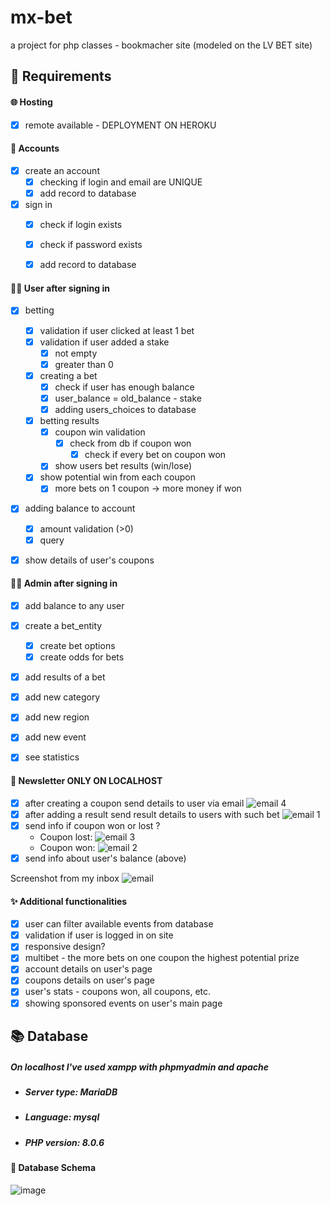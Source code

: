 # mx-bet
a project for php classes - bookmacher site (modeled on the LV BET site)

## 🎈 Requirements

#### 🌐 Hosting
- [x] remote available - DEPLOYMENT ON HEROKU

#### 💼 Accounts
- [x] create an account
  - [x] checking if login and email are UNIQUE
  - [x] add record to database
- [x] sign in
  - [x] check if login exists
  - [x] check if password exists
  - [x] add record to database


#### 🙋‍♂️ User after signing in
- [x] betting
  - [x] validation if user clicked at least 1 bet
  - [x] validation if user added a stake
    - [x] not empty
    - [x] greater than 0
  - [x] creating a bet
    - [x] check if user has enough balance
    - [x] user_balance = old_balance - stake
    - [x] adding users_choices to database
  - [x] betting results
    - [x] coupon win validation
      - [x] check from db if coupon won
        - [x] check if every bet on coupon won
    - [x] show users bet results (win/lose)
  - [x] show potential win from each coupon
    - [x] more bets on 1 coupon -> more money if won
- [x] adding balance to account
  - [x] amount validation (>0)
  - [x] query
- [x] show details of user's coupons 


#### 👮‍♂️ Admin after signing in
- [x] add balance to any user
- [x] create a bet_entity
  - [x] create bet options
  - [x] create odds for bets
- [x] add results of a bet
- [x] add new category
- [x] add new region
- [x] add new event
- [x] see statistics


#### 📝 Newsletter ONLY ON LOCALHOST
- [x] after creating a coupon send details to user via email
  ![email 4](https://user-images.githubusercontent.com/76202102/122684699-3de5b380-d207-11eb-9d22-57076ec9ea7a.PNG)
- [x] after adding a result send result details to users with such bet
  ![email 1](https://user-images.githubusercontent.com/76202102/122684659-f3643700-d206-11eb-960d-800addcdcd04.PNG) 
- [x] send info if coupon won or lost ?
  -  Coupon lost:
     ![email 3](https://user-images.githubusercontent.com/76202102/122684697-3c1bf000-d207-11eb-9e3e-1792adbf2b40.PNG)
  - Coupon won:
    ![email 2](https://user-images.githubusercontent.com/76202102/122684671-0bd45180-d207-11eb-9b3b-91677566d10f.PNG)
- [x] send info about user's balance (above)

Screenshot from my inbox
![email](https://user-images.githubusercontent.com/76202102/122684637-ce6fc400-d206-11eb-9eff-6edf24ab57f2.PNG)






#### ✨ Additional functionalities
- [x] user can filter available events from database
- [x] validation if user is logged in on site
- [x] responsive design?
- [x] multibet - the more bets on one coupon the highest potential prize
- [x] account details on user's page
- [x] coupons details on user's page
- [x] user's stats - coupons won, all coupons, etc.
- [x] showing sponsored events on user's main page

## 📚 Database
##### On localhost I've used xampp with phpmyadmin and apache
- ##### Server type: MariaDB
- ##### Language: mysql
- ##### PHP version: 8.0.6
#### 📖 Database Schema
![image](https://user-images.githubusercontent.com/76202102/122311270-185c5f80-cf12-11eb-9d1c-6136b16dd19f.png)
